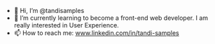 - 👋 Hi, I’m @tandisamples
- 🌱 I’m currently learning to become a front-end web developer. I am really interested in User Experience.
- 📫 How to reach me: www.linkedin.com/in/tandi-samples

<!---
tandisamples/tandisamples is a ✨ special ✨ repository because its `README.md` (this file) appears on your GitHub profile.
You can click the Preview link to take a look at your changes.
--->
